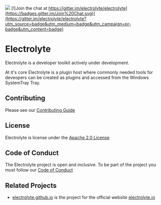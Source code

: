 ![](https://reposs.herokuapp.com/?path=electrolyte/electrolyte&style=flat)
[![Join the chat at https://gitter.im/electrolyte/electrolyte](https://badges.gitter.im/Join%20Chat.svg)](https://gitter.im/electrolyte/electrolyte?utm_source=badge&utm_medium=badge&utm_campaign=pr-badge&utm_content=badge)

# Electrolyte

Electrolyte is a developer toolkit actively under development.

At it's core Electrolyte is a plugin host where commonly needed tools for 
deveopers can be created as plugins and accessed from the Windows SystemTray 
Tray.

## Contributing

Please see our [Contributing Guide][contributing]

## License

Electrolyte is license under the [Apache 2.0 License][license]

## Code of Conduct

The Electrolyte project is open and inclusive. 
To be part of the project you must follow our [Code of Conduct][codeofconduct]

## Related Projects

 - [electrolyte.github.io](https://github.com/electrolyte/electrolyte.github.io) is the project for the official website [electrolyte.io][website]

[website]: http://electrolyte.io
[github]: https://github.com/electrolyte/electrolyte
[documentation]: http://electrolyte.io
[license]: https://github.com/electrolyte/electrolyte/blob/master/LICENSE
[codeofconduct]: https://github.com/electrolyte/electrolyte/blob/master/code-of-conduct.md
[contributing]: https://github.com/electrolyte/electrolyte/blob/master/CONTRIBUTING.md